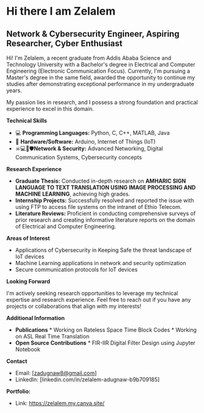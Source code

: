 # Hi there I am Zelalem
## Network & Cybersecurity Engineer, Aspiring Researcher, Cyber Enthusiast 

Hi! I'm Zelalem, a recent graduate from Addis Ababa Science and Technology University with a Bachelor's degree in Electrical and Computer Engineering (Electronic Communication Focus). Currently, I'm pursuing a Master's degree in the same field, awarded the opportunity to continue my studies after demonstrating exceptional performance in my undergraduate years.

My passion lies in research, and I possess a strong foundation and practical experience to excel in this domain. 

**Technical Skills**

  * 💻 **Programming Languages:** Python, C, C++, MATLAB, Java
  * 📲 **Hardware/Software:** Arduino, Internet of Things (IoT)
* ☠💻🔑🛡**Network & Security:** Advanced Networking, Digital Communication Systems, Cybersecurity concepts 

**Research Experience**

* **Graduate Thesis:** Conducted in-depth research on **AMHARIC SIGN LANGUAGE TO TEXT TRANSLATION USING IMAGE PROCESSING AND MACHINE LEARNING**, achieving high grades. ‍
* **Internship Projects:** Successfully resolved and reported the issue with using FTP to access file systems on the intranet of Ethio Telecom.
* **Literature Reviews:** Proficient in conducting comprehensive surveys of prior research and creating informative literature reports on the domain of Electrical and Computer Engineering. 

**Areas of Interest**

* Applications of Cybersecurity in Keeping Safe the threat landscape of IoT devices ️ 
* Machine Learning applications in network and security optimization 
* Secure communication protocols for IoT devices 

**Looking Forward**

I'm actively seeking research opportunities to leverage my technical expertise and research experience. Feel free to reach out if you have any projects or collaborations that align with my interests!

**Additional Information**

* **Publications**
          * Working on Rateless Space Time Block Codes
          * Working on ASL Real Time Translation
* **Open Source Contributions**
          * FIR-IIR Digital Filter Design using Jupyter Notebook

**Contact**

* Email: [zadugnaw8@gmail.com]
* LinkedIn: [linkedin.com/in/zelalem-adugnaw-b9b709185]

**Portfolio:**
* Link: https://zelalem.my.canva.site/

